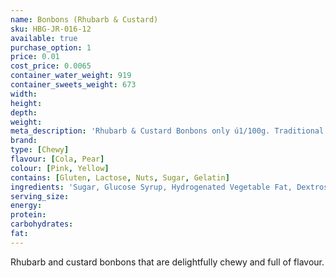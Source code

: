 ```yaml
---
name: Bonbons (Rhubarb & Custard)
sku: HBG-JR-016-12
available: true
purchase_option: 1
price: 0.01
cost_price: 0.0065
container_water_weight: 919
container_sweets_weight: 673
width: 
height: 
depth: 
weight: 
meta_description: 'Rhubarb & Custard Bonbons only ú1/100g. Traditional sweets and more at Humbugs Confectionery Store. Specialists in satisfying your sweet tooth!'
brand: 
type: [Chewy]
flavour: [Cola, Pear]
colour: [Pink, Yellow]
contains: [Gluten, Lactose, Nuts, Sugar, Gelatin]
ingredients: 'Sugar, Glucose Syrup, Hydrogenated Vegetable Fat, Dextrose, Sorbitol, Citric Acid, Gelatine, Emulsifier: E473, Colours: E120, E100'
serving_size: 
energy: 
protein: 
carbohydrates: 
fat: 
---
```

Rhubarb and custard bonbons that are delightfully chewy and full of flavour.